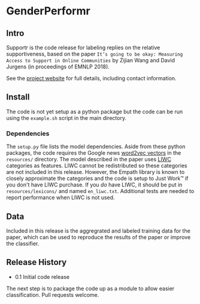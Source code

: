# GenderPerformr

## Intro

Supportr is the code release for labeling replies on the relative
supportiveness, based on the paper `It’s going to be okay: Measuring Access to
Support in Online Communities` by Zijian Wang and David Jurgens (in proceedings
of EMNLP 2018).

See the [project website](http://blablablab.si.umich.edu/support) for full details, including contact information.

## Install 

The code is not yet setup as a python package but the code can be run using the `example.sh` script in the main directory.  

### Dependencies

The `setup.py` file lists the model dependencies.  Aside from these python
packages, the code requires the Google news [word2vec vectors](https://drive.google.com/file/d/0B7XkCwpI5KDYNlNUTTlSS21pQmM/edit?usp=sharing) in the `resources/`
directory.  The model described in the paper uses [LIWC](https://liwc.wpengine.com/) categories as features.
LIWC cannot be redistributed so these categories are not included in this release.  However, the Empath
library is known to closely approximate the categories and the code is setup to
Just Work™ if you don't have LIWC purchase.  If you _do_ have LIWC, it should be
put in `resources/lexicons/` and named `en_liwc.txt`.  Additional tests are
needed to report performance when LIWC is not used.

## Data

Included in this release is the aggregrated and labeled training data for the
paper, which can be used to reproduce the results of the paper or improve the
classifier.


## Release History

* 0.1 Initial code release

The next step is to package the code up as a module to allow easier
classification.  Pull requests welcome.

